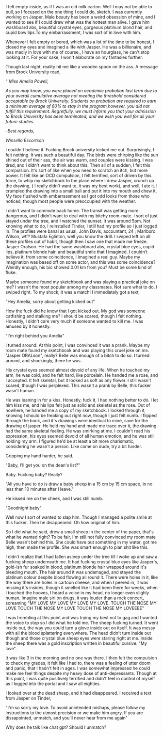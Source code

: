 &#x200B;

I felt empty inside, as if I was an old milk carton. Well I may not be able to pull, so I focused on the one thing I could do, sketch. I was currently working on Jasper. Male beauty has been a weird obsession of mine, and I wanted to see if I could draw what was the hottest man alive. I gave him washboard abs, beautiful crystal eyes, gorgeous platinum blond hair, and cupid bow lips.To my embarrassment, I was sort of in love with him.

Whenever I felt empty or bored, which was a lot of the time to be honest, I closed my eyes and imagined a life with Jasper. He was a billionaire, and was madly in love with me of course., I have an hourglass, he can't stop looking at it. For your sake, I won't elaborate on my fantasies further.

Though last night, reality hit me like a wooden spoon on the ass. A message from Brock University read,

"   *Miss Amelia Powell,*

*As you may know, you were placed on academic probation last term due to your overall cumulative average not meeting the threshold considered acceptable by Brock University. Students on probation are required to earn a minimum average of 60% to stay in the program,however, you did not fulfill this requirement. Regretfully, we must inform you that your admission to Brock University has been terminated, and we wish you well for all your future studies.*

\-*Best regards,*

*Winsella Escortson*

I couldn't believe it. Fucking Brock university kicked me out. Surprisingly, I felt nothing. It was such a beautiful day. The birds were chirping like the sun shined out of their ass, the air was warm, and couples were kissing. I was tired, and I didn't want to think about this. Then all of a sudden, I felt this compulsion. It's sort of like when you need to scratch an itch, but more power. It felt like an OCD compulsion, I felt terrified, sort of driven by this force, to whip my sketchbook to the place where I drew Jasper, crunch up the drawing, ( I really didn't want to, it was my best work), and well, I ate it. I crumpled the drawing into a small ball and put it into my mouth and chew it. My face flushed with embarrassment  as I got odd looks from those who noticed, though most people were preoccupied with the weather.

I didn't want to commute back home. The transit was getting more dangerous, and I didn't want to deal with my bitchy room-mate. I sort of just stayed under the tree, and I watched the sunset. It was around 5pm. Not knowing what to do, I reinstalled Tinder, I still had my profile so I just logged in.  The profiles were banal as usual, John Davis, accountant, 24 ;  Marlboro Wilson, wtf? Mustafa Eglinton, well you know the drill. I swiped left on all these profiles out of habit, though then I saw one that made me freeze. Jasper Oralson. He had the same washboard abs, crystal blue eyes, cupid lips, platinum blonde hair, and beautiful smile that I imagined. I couldn't believe it, from some coincidence, I imagined a real guy. Maybe my imagination was based off on some actor, and this was some coincidence? Weirdly enough, his bio showed 0.01 km from you? Must be some kind of fluke.

Maybe someone found my sketchbook and was playing a practical joke on me? I wasn't the most popular among my classmates. Not sure what to do, I swiped right. To my shock, it was a match! I immediately got a text,

"Hey Amelia, sorry about getting kicked out"

How the fuck did he know that I got kicked out. My god was someone catfishing and stalking me? I should be scared, though I felt nothing. Honestly, I didn't care very much if someone wanted to kill me. I was amused by it honestly.

"I'm right behind you Amelia"

I turned around. At this point, I was convinced it was a prank. Maybe my room mate found my sketchbook and was playing this cruel joke on me. "Jasper ORALson", really? Belle was enough of  a bitch to do so. I turned around, and shockingly, there he was.

His crystal eyes seemed almost devoid of any life. When he touched my arm, he was cold, and he felt hard, like porcelain. He handed me a rose, and I accepted. It felt skeletal, but it looked as soft as any flower. I still wasn't scared, though I was perplexed. This wasn't a prank by Belle, this fucker wasn't human.

He was leaning in for a kiss. Honestly, fuck it, I had nothing better to do. I let him kiss me, and his lips felt just as solid and skeletal as the rose. Out of nowhere, he handed me a copy of my sketchbook. I looked through it, knowing I should be freaking out right now, though I just felt numb. I flipped through the book, and it's drawings were identical to mine, save for the drawing of jasper. He held my hand and made me trace over it, the drawing had the same skeletal feeling. He was smirking at me. I couldn't read his expression, his eyes seemed devoid of all human emotion, and he was still holding my arm. I figured he'd be at least a bit more charismatic, considering he wasn't a person. Like come on dude, try a bit harder.

Gripping my hand harder, he said.

"Baby, I'll get you on the dean's list?"

Baby. Fucking baby? Really?

"All you have to do is draw a baby sheep in a 15 cm by 15 cm space, in no less than 10 minutes after I leave."

He kissed me on the cheek, and I was still numb.

"Goodnight baby"

Well now I sort of wanted to slap him. Though I managed a polite smile at this fucker. Then he disappeared. Oh how original of him.

So I did what he said, drew a small sheep in the center of the paper, that's what he wanted right? To be fair, I'm still not fully convinced my room mate Belle wasn't behind this. She could have put something in my water, got me high, then made the profile. She was smart enough to plan shit like this.

I didn't realize that I had fallen asleep under the tree till I woke up and saw a fucking sheep underneath me. It had fucking crystal blue eyes like Jasper's, gold-ish fur soaked in blood, platinum blonde hair wrapped around it's bleeding mouth. The hair around it was undamaged, and stayed the platinum colour despite blood flowing all round it.  There were holes in it, like the way there are holes in cartoon cheese, and when I peered in, it was missing it's insides, though it smelled like it had been there for weeks, when I touched the hooves, I heard a voice in my head, no longer even slighly human. Imagine male siri on drugs, it was louder than a rock concert, screaming "MY LOVE MY LOVE MY LOVE MY LOVE. TOUCH THE NOSE MY LOVE TOUCH THE NOSE MY LOVE TOUCH THE NOSE MY LOVEEEE"

I was trembling at this point and was trying my best not to gag and I wanted the voice to stop so I did what he told me. The sheep fucking turned. It went inside out, the way you could turn a glove inside out on itself. It was messy with all the blood splattering everywhere. The head didn't turn inside out though and those crystal blue sheep eyes were staring right at me. Inside the sheep there was a gold inscription written in beautiful cursive. "My love".

It was like 3 in the morning and no one was there. I then felt the compulsion to check my grades, it felt like I had to, there was a feeling of utter doom and panic, that I hadn't felt in ages. I was somewhat impressed he could make me feel things despite my heavy dose of anti-depressants. Though at this point, I was quite positively terrified and didn't feel in control of myself as I logged into the portal and I saw all eighties.

I looked over at the dead sheep, and it had disappeared. I received a text from Jasper on Tinder,

"I'm so sorry my love. To avoid unintended mishaps, please follow my instructions to the utmost precision or we make him angry. If you are dissapointed, unmatch, and you'll never hear from me again"

Why does he talk like chat gpt? Should I unmatch?